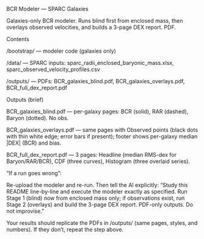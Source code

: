 BCR Modeler — SPARC Galaxies

Galaxies-only BCR modeler. Runs blind first from enclosed mass, then overlays observed velocities, and builds a 3-page DEX report. PDF.

Contents

/bootstrap/ — modeler code (galaxies only)

/data/ — SPARC inputs: sparc_radii_enclosed_baryonic_mass.xlsx, sparc_observed_velocity_profiles.csv

/outputs/ — PDFs: BCR_galaxies_blind.pdf, BCR_galaxies_overlays.pdf, BCR_full_dex_report.pdf





Outputs (brief)

BCR_galaxies_blind.pdf — per-galaxy pages: BCR (solid), RAR (dashed), Baryon (dotted). No obs.

BCR_galaxies_overlays.pdf — same pages with Observed points (black dots with thin white edge; error bars if present); footer shows per-galaxy median |DEX| (BCR) and bias.

BCR_full_dex_report.pdf — 3 pages: Headline (median RMS-dex for Baryon/RAR/BCR), CDF (three curves), Histogram (three overlaid series).




“If a run goes wrong”:

Re-upload the modeler and re-run. Then tell the AI explicitly:
“Study this README line-by-line and execute the modeler exactly as specified. Run Stage 1 (blind) now from enclosed mass only; if observations exist, run Stage 2 (overlays) and build the 3-page DEX report. PDF-only outputs. Do not improvise.”

Your results should replicate the PDFs in /outputs/ (same pages, styles, and numbers). If they don’t, repeat the step above.
